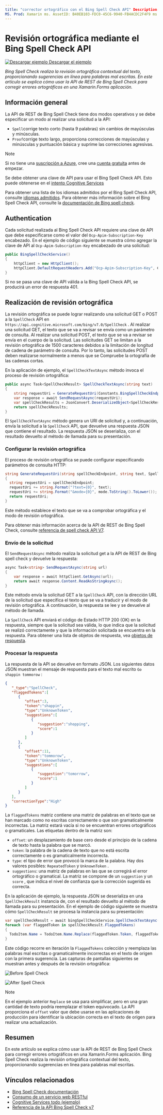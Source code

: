 ```yaml
---
title: "corrector ortográfico con el Bing Spell Check API" Description: "Bing Spell Check realiza la revisión ortográfica contextual del texto, proporcionando sugerencias en línea para palabras mal escritas. En este artículo se explica cómo usar la API de REST de Bing Spell Check para corregir errores ortográficos en una Xamarin.Forms aplicación ".
MS. Prod: Xamarin ms. AssetID: B40EB103-FDC0-45C6-9940-FB4ACDC2F4F9 ms. Technology: Xamarin-Forms Author: davidbritch ms. Author: dabritch ms. Date: 02/08/2017 no-LOC: [ Xamarin.Forms , Xamarin.Essentials ]
---
```


# <a name="spell-checking-using-the-bing-spell-check-api"></a>Revisión ortográfica mediante el Bing Spell Check API

[![Descargar ejemplo](~/media/shared/download.png) Descargar el ejemplo](https://docs.microsoft.com/samples/xamarin/xamarin-forms-samples/webservices-todocognitiveservices)

_Bing Spell Check realiza la revisión ortográfica contextual del texto, proporcionando sugerencias en línea para palabras mal escritas. En este artículo se explica cómo usar la API de REST de Bing Spell Check para corregir errores ortográficos en una Xamarin.Forms aplicación._

## <a name="overview"></a>Información general

La API de REST de Bing Spell Check tiene dos modos operativos y se debe especificar un modo al realizar una solicitud a la API:

- `Spell`corrige texto corto (hasta 9 palabras) sin cambios de mayúsculas y minúsculas.
- `Proof`corrige texto largo, proporciona correcciones de mayúsculas y minúsculas y puntuación básica y suprime las correcciones agresivas.

> [!NOTE]
> Si no tiene una [suscripción a Azure](/azure/guides/developer/azure-developer-guide#understanding-accounts-subscriptions-and-billing), cree una [cuenta gratuita](https://aka.ms/azfree-docs-mobileapps) antes de empezar.

Se debe obtener una clave de API para usar el Bing Spell Check API. Esto puede obtenerse en el [intento Cognitive Services](https://azure.microsoft.com/try/cognitive-services/)

Para obtener una lista de los idiomas admitidos por el Bing Spell Check API, consulte [idiomas admitidos](/azure/cognitive-services/bing-spell-check/bing-spell-check-supported-languages/). Para obtener más información sobre el Bing Spell Check API, consulte la [documentación de Bing spell check](/azure/cognitive-services/bing-spell-check/).

## <a name="authentication"></a>Authentication

Cada solicitud realizada al Bing Spell Check API requiere una clave de API que debe especificarse como el valor del `Ocp-Apim-Subscription-Key` encabezado. En el ejemplo de código siguiente se muestra cómo agregar la clave de API al `Ocp-Apim-Subscription-Key` encabezado de una solicitud:

```csharp
public BingSpellCheckService()
{
    httpClient = new HttpClient();
    httpClient.DefaultRequestHeaders.Add("Ocp-Apim-Subscription-Key", Constants.BingSpellCheckApiKey);
}
```

Si no se pasa una clave de API válida a la Bing Spell Check API, se producirá un error de respuesta 401.

## <a name="performing-spell-checking"></a>Realización de revisión ortográfica

La revisión ortográfica se puede lograr realizando una solicitud GET o POST a la `SpellCheck` API en `https://api.cognitive.microsoft.com/bing/v7.0/SpellCheck` . Al realizar una solicitud GET, el texto que se va a revisar se envía como un parámetro de consulta. Al realizar una solicitud POST, el texto que se va a revisar se envía en el cuerpo de la solicitud. Las solicitudes GET se limitan a la revisión ortográfica de 1500 caracteres debidos a la limitación de longitud de cadena de parámetro de consulta. Por lo tanto, las solicitudes POST deben realizarse normalmente a menos que se Compruebe la ortografía de las cadenas cortas.

En la aplicación de ejemplo, el `SpellCheckTextAsync` método invoca el proceso de revisión ortográfica:

```csharp
public async Task<SpellCheckResult> SpellCheckTextAsync(string text)
{
    string requestUri = GenerateRequestUri(Constants.BingSpellCheckEndpoint, text, SpellCheckMode.Spell);
    var response = await SendRequestAsync(requestUri);
    var spellCheckResults = JsonConvert.DeserializeObject<SpellCheckResult>(response);
    return spellCheckResults;
}
```

El `SpellCheckTextAsync` método genera un URI de solicitud y, a continuación, envía la solicitud a la `SpellCheck` API, que devuelve una respuesta JSON que contiene el resultado. La respuesta JSON se deserializa, con el resultado devuelto al método de llamada para su presentación.

### <a name="configuring-spell-checking"></a>Configurar la revisión ortográfica

El proceso de revisión ortográfica se puede configurar especificando parámetros de consulta HTTP:

```csharp
string GenerateRequestUri(string spellCheckEndpoint, string text, SpellCheckMode mode)
{
  string requestUri = spellCheckEndpoint;
  requestUri += string.Format("?text={0}", text);                         // text to spell check
  requestUri += string.Format("&mode={0}", mode.ToString().ToLower());    // spellcheck mode - proof or spell
  return requestUri;
}
```

Este método establece el texto que se va a comprobar ortográfica y el modo de revisión ortográfica.

Para obtener más información acerca de la API de REST de Bing Spell Check, consulte [referencia de spell check API V7](/rest/api/cognitiveservices/bing-spell-check-api-v7-reference/).

### <a name="sending-the-request"></a>Envío de la solicitud

El `SendRequestAsync` método realiza la solicitud get a la API de REST de Bing spell check y devuelve la respuesta:

```csharp
async Task<string> SendRequestAsync(string url)
{
    var response = await httpClient.GetAsync(url);
    return await response.Content.ReadAsStringAsync();
}
```

Este método envía la solicitud GET a la `SpellCheck` API, con la dirección URL de la solicitud que especifica el texto que se va a traducir y el modo de revisión ortográfica. A continuación, la respuesta se lee y se devuelve al método de llamada.

La `SpellCheck` API enviará el código de Estado HTTP 200 (OK) en la respuesta, siempre que la solicitud sea válida, lo que indica que la solicitud se realizó correctamente y que la información solicitada se encuentra en la respuesta. Para obtener una lista de objetos de respuesta, vea [objetos de respuesta](/rest/api/cognitiveservices/bing-spell-check-api-v7-reference#response-objects).

### <a name="processing-the-response"></a>Procesar la respuesta

La respuesta de la API se devuelve en formato JSON. Los siguientes datos JSON muestran el mensaje de respuesta para el texto mal escrito `Go shappin tommorow` :

```json
{  
   "_type":"SpellCheck",
   "flaggedTokens":[  
      {  
         "offset":3,
         "token":"shappin",
         "type":"UnknownToken",
         "suggestions":[  
            {  
               "suggestion":"shopping",
               "score":1
            }
         ]
      },
      {  
         "offset":11,
         "token":"tommorow",
         "type":"UnknownToken",
         "suggestions":[  
            {  
               "suggestion":"tomorrow",
               "score":1
            }
         ]
      }
   ],
   "correctionType":"High"
}
```

La `flaggedTokens` matriz contiene una matriz de palabras en el texto que se han marcado como no escritas correctamente o que son gramaticalmente incorrectas. La matriz estará vacía si no se encuentran errores ortográficos o gramaticales. Las etiquetas dentro de la matriz son:

- `offset`: un desplazamiento de base cero desde el principio de la cadena de texto hasta la palabra que se marcó.
- `token`: la palabra de la cadena de texto que no está escrita correctamente o es gramaticalmente incorrecta.
- `type`: el tipo de error que provocó la marca de la palabra. Hay dos valores posibles: `RepeatedToken` y `UnknownToken` .
- `suggestions`: una matriz de palabras en las que se corregirá el error ortográfico o gramatical. La matriz se compone de un `suggestion` y un `score` , que indica el nivel de confianza que la corrección sugerida es correcta.

En la aplicación de ejemplo, la respuesta JSON se deserializa en una `SpellCheckResult` instancia de, con el resultado devuelto al método de llamada para su presentación. En el ejemplo de código siguiente se muestra cómo `SpellCheckResult` se procesa la instancia para su presentación:

```csharp
var spellCheckResult = await bingSpellCheckService.SpellCheckTextAsync(TodoItem.Name);
foreach (var flaggedToken in spellCheckResult.FlaggedTokens)
{
  TodoItem.Name = TodoItem.Name.Replace(flaggedToken.Token, flaggedToken.Suggestions.FirstOrDefault().Suggestion);
}
```

Este código recorre en iteración la `FlaggedTokens` colección y reemplaza las palabras mal escritas o gramaticalmente incorrectas en el texto de origen con la primera sugerencia. Las capturas de pantallas siguientes se muestran antes y después de la revisión ortográfica:

![](spell-check-images/before-spell-check.png "Before Spell Check")

![](spell-check-images/after-spell-check.png "After Spell Check")

> [!NOTE]
> En el ejemplo anterior `Replace` se usa para simplificar, pero en una gran cantidad de texto podría reemplazar el token equivocado. La API proporciona el `offset` valor que debe usarse en las aplicaciones de producción para identificar la ubicación correcta en el texto de origen para realizar una actualización.

## <a name="summary"></a>Resumen

En este artículo se explica cómo usar la API de REST de Bing Spell Check para corregir errores ortográficos en una Xamarin.Forms aplicación. Bing Spell Check realiza la revisión ortográfica contextual del texto, proporcionando sugerencias en línea para palabras mal escritas.

## <a name="related-links"></a>Vínculos relacionados

- [Bing Spell Check documentación](/azure/cognitive-services/bing-spell-check/)
- [Consumo de un servicio web RESTful](~/xamarin-forms/data-cloud/web-services/rest.md)
- [Cognitive Services todo (ejemplo)](https://docs.microsoft.com/samples/xamarin/xamarin-forms-samples/webservices-todocognitiveservices)
- [Referencia de la API Bing Spell Check v7](/rest/api/cognitiveservices/bing-spell-check-api-v7-reference/)
